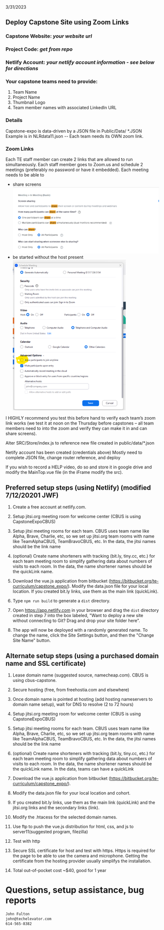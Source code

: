 3/31/2023
## Deploy Capstone Site using Zoom Links

### **Capstone Website:** *your website url*
### **Project Code:** *get from repo*
### **Netlify Account:** *your netlify account information - see below for directions*

### Your capstone teams need to provide:
1. Team Name
2. Project Name
3. Thumbnail Logo
4. Team member names with associated LinkedIn URL

### **Details**
Capstone-expo is data-driven by a JSON file in Public/Data/ *.JSON 
Example is in NLRdata11.json  -- Each team needs its OWN zoom link.  

### **Zoom Links**
Each TE staff member can create 2 links that are allowed to run simultaneously.  Each staff member goes to Zoom.us and schedule 2 meetings (preferably no password or have it embedded).  Each meeting needs to be able to
- share screens
![image of zoom screen sharing](Picture1.png) 
- be started without the host present
![image of zoom advanced options](Picture2.png)

I HIGHLY recommend you test this before hand to verify each team’s zoom link works (we test it at noon on the Thursday before capstones – all team members need to into the zoom and verify they can make it in and can share screens). 


Alter SRC/Store/index.js to reference new file created in public/data/*.json


Netify account has been created (credentials above)
Mostly need to complete JSON file, change router reference, and deploy

If you wish to record a HELP video, do so and store it in google drive and modify the MainTop.vue file (in the iFrame modify the src).




## Preferred setup steps (using Netlify) (modified 7/12/20201 JWF)

1. Create a free account at netlify.com.

2. Setup jitsi.org meeting room for welcome center (CBUS is using CapstoneExpoCBUS)

3. Setup jitsi meeting rooms for each team. CBUS uses team name like Alpha, Brave, Charlie, etc, so we set up jitsi.org team rooms with name like TeamAlphaCBUS, TeamBravoCBUS, etc. In the data, the jitsi names should be the link name

4. (optional) Create name shorteners with tracking (bit.ly, tiny.cc, etc.) for each team meeting room to simplify gathering data about numbers of visits to each room. In the data, the name shortener names should be the quickLink name.

5. Download the vue.js application from bitbucket (https://bitbucket.org/te-curriculum/capstone_expo/). Modify the data.json file for your local location. If you created bit.ly links, use them as the main link (quickLink).

7. Type `npm run build` to generate a `dist` directory.

8. Open https://app.netlify.com in your browser and drag the `dist` directory created in step 7 into the box labeled, "Want to deploy a new site without connecting to Git? Drag and drop your site folder here".

9. The app will now be deployed with a randomly generated name. To change the name, click the Site Settings button, and then the "Change Site Name" button.



## Alternate setup steps (using a purchased domain name and SSL certificate)

1. Lease domain name (suggested source, namecheap.com). CBUS is using cbus-capstone.


2. Secure hosting (free, from freehostia.com and elsewhere)


3. Once domain name is pointed at hosting (add hosting nameservers to domain name setup), wait for DNS to resolve (2 to 72 hours) 


4. Setup jitsi.org meeting room for welcome center (CBUS is using CapstoneExpoCBUS)


5. Setup jitsi meeting rooms for each team. CBUS uses team name like Alpha, Brave, Charlie, etc, so we set up jitsi.org team rooms with name like TeamAlphaCBUS, TeamBravoCBUS, etc. In the data, the jitsi names should be the link name


6. (optional) Create name shorteners with tracking (bit.ly, tiny.cc, etc.) for each team meeting room to simplify gathering data about numbers of visits to each room. In the data, the name shortener names should be the quickLink name. In the data, teams can have a quickLink


7. Download the vue.js application from bitbucket (https://bitbucket.org/te-curriculum/capstone_expo/). 
   
8. Modify the data.json file for your local location and cohort. 
   
9. If you created bit.ly links, use them as the main link (quickLink) and the jitsi.org links and the secondary links (link).
   
10. Modify the .htacess for the selected domain names.


8. Use ftp to push the vue.js distribution for html, css, and js to server11(suggested program, filezilla)


12.  Test with http


13. Secure SSL certificate for host and test with https. Https is required for the page to be able to use the camera and microphone. Getting the certificate from the hosting provider usually simplifys the installation.


14. Total out-of-pocket cost ~$40, good for 1 year





# Questions, setup assistance, bug reports
```
John Fulton
john@techelevator.com
614-565-8382
```






